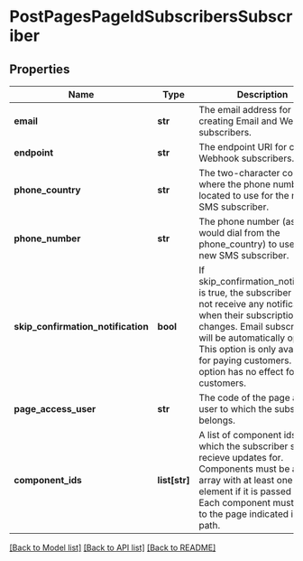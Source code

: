 # PostPagesPageIdSubscribersSubscriber

## Properties
Name | Type | Description | Notes
------------ | ------------- | ------------- | -------------
**email** | **str** | The email address for creating Email and Webhook subscribers. | [optional] 
**endpoint** | **str** | The endpoint URI for creating Webhook subscribers. | [optional] 
**phone_country** | **str** | The two-character country where the phone number is located to use for the new SMS subscriber. | [optional] 
**phone_number** | **str** | The phone number (as you would dial from the phone_country) to use for the new SMS subscriber. | [optional] 
**skip_confirmation_notification** | **bool** | If skip_confirmation_notification is true, the subscriber does not receive any notifications when their subscription changes.  Email subscribers will be automatically opted in. This option is only available for paying customers. This option has no effect for trial customers. | [optional] 
**page_access_user** | **str** | The code of the page access user to which the subscriber belongs. | [optional] 
**component_ids** | **list[str]** | A list of component ids for which the subscriber should recieve updates for. Components must be an array with at least one element if it is passed at all. Each component must belong to the page indicated in the path. | [optional] 

[[Back to Model list]](../README.md#documentation-for-models) [[Back to API list]](../README.md#documentation-for-api-endpoints) [[Back to README]](../README.md)


